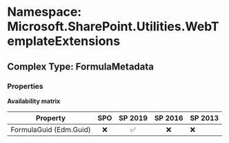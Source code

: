# Namespace: Microsoft.SharePoint.Utilities.WebTemplateExtensions

## Complex Type: FormulaMetadata

### Properties

**Availability matrix**

Property | SPO | SP 2019 | SP 2016 | SP 2013
----------|:---:|:-------:|:-------:|:-------
FormulaGuid (Edm.Guid) | ❌ | ✅ | ❌ | ❌
